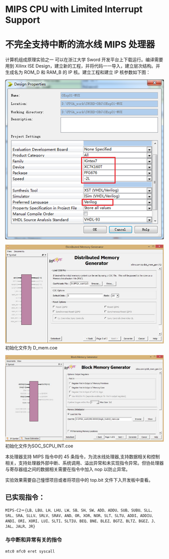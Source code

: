 # MIPS CPU with Limited Interrupt Support

# 不完全支持中断的流水线 MIPS 处理器

计算机组成原理实验之一
可以在浙江大学 Sword 开发平台上下载运行。编译需要用到 Xilinx ISE Design，建立新的工程，并将代码一一导入，建立层次结构。并生成名为 ROM_D 和 RAM_B 的 IP 核。建立工程和建立 IP 核参数如下图：

![Design Property](./Resource/0-Design-Properties.png)

![Rom IP](./Resource/ROMIP.jpg)
初始化文件为 D_mem.coe

![Ram IP](./Resource/RAMIP.jpg)
初始化文件为SOC_SCPU_INT.coe

本处理器支持 MIPS 指令中的 45 条指令，为流水线处理器,支持数据相关和控制相关，支持处理器外部中断、系统调用、溢出异常和未实现指令异常。但协处理器与寄存器组之间的数据相关需要在指令中加入 nop 以防止异常。

实验效果需要自己憧憬项目或者将项目中的 top.bit 文件下入开发板中查看。

## 已实现指令：
	MIPS-C2＝{LB、LBU、LH、LHU、LW、SB、SH、SW、ADD、ADDU、SUB、SUBU、SLL、SRL、SRA、SLLV、SRLV、SRAV、AND、OR、XOR、NOR、SLT、SLTU、ADDI、ADDIU、ANDI、ORI、XORI、LUI、SLTI、SLTIU、BEQ、BNE、BLEZ、BGTZ、BLTZ、BGEZ、J、JAL、JALR、JR}
### 与中断和异常有关的指令
    mtc0 mfc0 eret syscall
